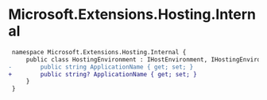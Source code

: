 # Microsoft.Extensions.Hosting.Internal

``` diff
 namespace Microsoft.Extensions.Hosting.Internal {
     public class HostingEnvironment : IHostEnvironment, IHostingEnvironment {
-        public string ApplicationName { get; set; }
+        public string? ApplicationName { get; set; }
     }
 }
```

